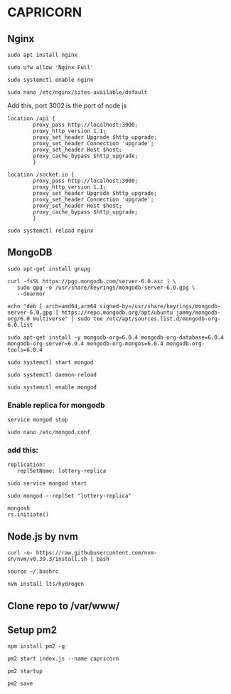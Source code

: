 # CAPRICORN

## Nginx
```
sudo apt install nginx
```

```
sudo ufw allow 'Nginx Full'
```

```
sudo systemctl enable nginx
```

```
sudo nano /etc/nginx/sites-available/default
```

Add this, port 3002 is the port of node js

```
location /api {
        proxy_pass http://localhost:3000;
        proxy_http_version 1.1;
        proxy_set_header Upgrade $http_upgrade;
        proxy_set_header Connection 'upgrade';
        proxy_set_header Host $host;
        proxy_cache_bypass $http_upgrade;
        }
    
location /socket.io {
        proxy_pass http://localhost:3000;
        proxy_http_version 1.1;
        proxy_set_header Upgrade $http_upgrade;
        proxy_set_header Connection 'upgrade';
        proxy_set_header Host $host;
        proxy_cache_bypass $http_upgrade;
        }
```
   
    
```
sudo systemctl reload nginx
```

## MongoDB
```
sudo apt-get install gnupg
```

```
curl -fsSL https://pgp.mongodb.com/server-6.0.asc | \
   sudo gpg -o /usr/share/keyrings/mongodb-server-6.0.gpg \
   --dearmor
```

```
echo "deb [ arch=amd64,arm64 signed-by=/usr/share/keyrings/mongodb-server-6.0.gpg ] https://repo.mongodb.org/apt/ubuntu jammy/mongodb-org/6.0 multiverse" | sudo tee /etc/apt/sources.list.d/mongodb-org-6.0.list
```

```
sudo apt-get install -y mongodb-org=6.0.4 mongodb-org-database=6.0.4 mongodb-org-server=6.0.4 mongodb-org-mongos=6.0.4 mongodb-org-tools=6.0.4
```

```
sudo systemctl start mongod
```

```
sudo systemctl daemon-reload
```

```
sudo systemctl enable mongod
```
### Enable replica for mongodb
```
service mongod stop
```

```
sudo nano /etc/mongod.conf
```
### add this:

```
replication:
   replSetName: lottery-replica
```

```
sudo service mongod start
```

```
sudo mongod --replSet "lottery-replica"
```

```
mongosh
rs.initiate()
```

## Node.js by nvm

```
curl -o- https://raw.githubusercontent.com/nvm-sh/nvm/v0.39.3/install.sh | bash
```

```
source ~/.bashrc
```

```
nvm install lts/hydrogen
```

## Clone repo to /var/www/

## Setup pm2

```
npm install pm2 -g
```

```
pm2 start index.js --name capricorn
```

```
pm2 startup
```

```
pm2 save
```
